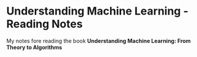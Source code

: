 Understanding Machine Learning - Reading Notes
=======

My notes fore reading the book **Understanding Machine Learning:
From Theory to Algorithms**
